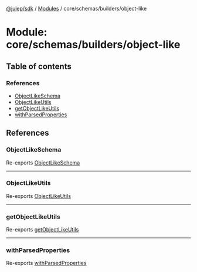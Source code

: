 [@julep/sdk](../README.md) / [Modules](../modules.md) / core/schemas/builders/object-like

# Module: core/schemas/builders/object-like

## Table of contents

### References

- [ObjectLikeSchema](core_schemas_builders_object_like.md#objectlikeschema)
- [ObjectLikeUtils](core_schemas_builders_object_like.md#objectlikeutils)
- [getObjectLikeUtils](core_schemas_builders_object_like.md#getobjectlikeutils)
- [withParsedProperties](core_schemas_builders_object_like.md#withparsedproperties)

## References

### ObjectLikeSchema

Re-exports [ObjectLikeSchema](core_schemas_builders_object_like_types.md#objectlikeschema)

___

### ObjectLikeUtils

Re-exports [ObjectLikeUtils](../interfaces/core_schemas_builders_object_like_types.ObjectLikeUtils.md)

___

### getObjectLikeUtils

Re-exports [getObjectLikeUtils](core_schemas_builders_object_like_getObjectLikeUtils.md#getobjectlikeutils)

___

### withParsedProperties

Re-exports [withParsedProperties](core_schemas_builders_object_like_getObjectLikeUtils.md#withparsedproperties)
